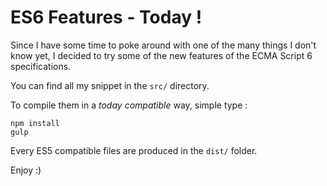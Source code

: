 # ES6 Features - Today !

Since I have some time to poke around with one of the many things I don't know yet, I decided to try some of the new features of the ECMA Script 6 specifications.

You can find all my snippet in the `src/` directory.

To compile them in a _today compatible_ way, simple type :

	npm install
	gulp

Every ES5 compatible files are produced in the `dist/` folder.

Enjoy :)
